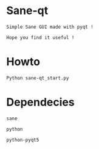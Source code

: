 # Sane-qt
	Simple Sane GUI made with pyqt !

	Hope you find it useful !

# Howto

	Python sane-qt_start.py

# Dependecies

	sane
	
	python

	python-pyqt5


